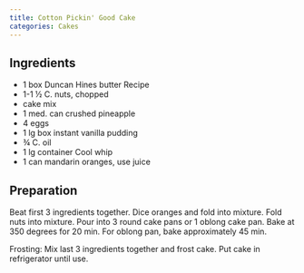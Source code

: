 ```yaml
---
title: Cotton Pickin' Good Cake
categories: Cakes
---
```


## Ingredients

- 1 box Duncan Hines butter Recipe
- 1-1 ½ C.  nuts, chopped
- cake mix
- 1 med. can crushed pineapple
- 4 eggs
- 1 lg box instant vanilla pudding
- ¾ C. oil
- 1 lg container Cool whip
- 1 can mandarin oranges, use juice

## Preparation

Beat first 3 ingredients together.  Dice oranges and fold into mixture.  Fold nuts into mixture.  Pour into 3 round cake pans or 1 oblong cake pan.  Bake at 350 degrees for 20 min. For oblong pan, bake approximately 45 min.

Frosting:  Mix last 3 ingredients together and frost cake.  Put cake in refrigerator until use.

